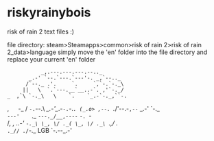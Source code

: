 # riskyrainybois
risk of rain 2 text files :)

file directory:
  steam>Steamapps>common>risk of rain 2>risk of rain 2_data>language
simply move the 'en' folder into the file directory and replace your current 'en' folder

               _,.---.---.---.--.._ 
           _.-' `--.`---.`---'-. _,`--.._
          /`--._ .'.     `.     `,`-.`-._\
         ||   \  `.`---.__`__..-`. ,'`-._/
    _  ,`\ `-._\   \    `.    `_.-`-._,``-.
 ,`   `-_ \/ `-.`--.\    _\_.-'\__.-`-.`-._`.
(_.o> ,--. `._/'--.-`,--`  \_.-'       \`-._ \
 `---'    `._ `---._/__,----`           `-. `-\
           /_, ,  _..-'                    `-._\
           \_, \/ ._(
            \_, \/ ._\
             `._,\/ ._\
               `._// ./`-._
        LGB      `-._-_-_.-'
